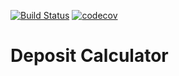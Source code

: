 [![Build Status](https://travis-ci.org/Daaamir2/DepositCalculator.svg?branch=master)](https://travis-ci.org/Daaamir2/DepositCalculator)
[![codecov](https://codecov.io/gh/Daaamir2/DepositCalculator/branch/master/graph/badge.svg)](https://codecov.io/gh/Daaamir2/DepositCalculator)

# Deposit Calculator